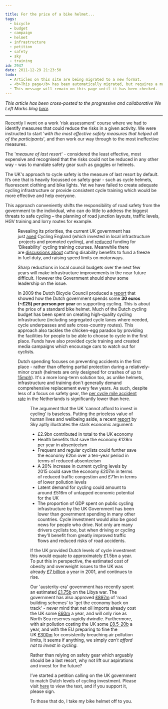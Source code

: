 ```yaml
---

title: For the price of a bike helmet...
tags:
  - bicycle
  - budget
  - campaign
  - helmet
  - infrastructure
  - petition
  - safety
  - sky
  - training
id: 2947
date: 2011-12-29 21:23:50
todo:
  - Articles on this site are being migrated to a new format.
  - <b>This page</b> has been automatically migrated, but requires a manual check-&amp;-tune to ensure the format and links all work as expected.
  - This message will remain on this page until it has been checked.
---
```


_This article has been cross-posted to the progressive and collaborative We Left Marks blog [here](http://weleftmarks.wordpress.com/2012/01/01/for-the-price-of-a-bike-helmet/).<em>_</em>

* * *

Recently I went on a work 'risk assessment' course where we had to identify measures that could reduce the risks in a given activity. We were instructed to start '_with the most effective safety measures that helped all of the participants_', and then work our way through to the most ineffective measures.

The '_measure of last resort_' - considered the least effective, most expensive and recognised that the risks could not be reduced in any other way - was to mandate safety gear such as goggles or helmets.

The UK's approach to cycle safety is the measure of last resort by default. It’s one that is heavily focussed on safety gear - such as cycle helmets, fluorescent clothing and bike lights. Yet we have failed to create adequate cycling infrastructure or provide consistent cycle training which would be more effective and help everyone.

<!--more-->This approach conveniently shifts the responsibility of road safety from the government to the individual, who can do little to address the biggest threats to safe cycling – the planning of road junction layouts, traffic levels, HGV training and lorry routes for example.

<figure id="" align="aligncenter" width="468" caption="Colour Cycle by Matt Gibson"][![](http://farm3.staticflickr.com/2695/4543812991_08fc5ea4b3.jpg)](http://www.flickr.com/photos/matt_gibson/4543812991/ "Colour Cycle by gothick_matt, on Flickr")</figure>

Revealing its priorities, the current UK government has just [axed](http://www.bikehub.co.uk/news/bike-to-work/libdem-minister-kills-cycling-england/) Cycling England (which invested in local infrastructure  projects and promoted cycling), and [reduced](http://www.britishcycling.org.uk/coaching/article/ct20110124-cycletraining-Cuts-in-Bikeability-Funding-0) funding for 'Bikeability' cycling training courses. Meanwhile there are [discussions about](http://www.guardian.co.uk/money/2011/nov/18/liberal-democrats-benefits-fuel-duty) cutting disability benefits to fund a freeze in fuel duty, and raising speed limits on motorways.

Sharp reductions in local council budgets over the next few years will make infrastructure improvements in the near future difficult. However the Government should show some leadership on the issue.

In 2009 the Dutch Bicycle Council produced a [report](http://www.fietsberaad.nl/index.cfm?lang=nl&amp;section=nieuws&amp;mode=newsArticle&amp;repository=Jaarlijks+487+miljoen+euro+voor+de+fiets) that showed how the Dutch government spends some **30 euros (~£25) per person per year** on supporting cycling. This is about the price of a standard bike helmet. Much of the Dutch cycling budget has been spent on creating high-quality cycling infrastructure (including segregated cycle lanes where needed, cycle underpasses and safe cross-country routes). This approach also tackles the chicken-egg paradox by providing the facilities for people to be able to choose to cycle in the first place. Funds have also provided cycle training and created media campaigns which encourage cars to watch out for cyclists.

Dutch spending focuses on preventing accidents in the first place - rather than offering partial protection during a relatively-minor crash (helmets are only designed for crashes of up to [15mph](http://cyclehelmets.org/1139.html)). It's a more long-term solution too, as unlike helmets, infrastructure and training don't generally demand comprehensive replacement every few years. As such, despite less of a focus on safety gear, the [per cycle mile accident rate](http://www.ctc.org.uk/resources/Campaigns/CTC_Safety_in_Numbers.pdf) in the Netherlands is significantly lower than here.

<figure id="" align="aligncenter" width="468" caption="Cyclists by Baptiste Pons"][![](http://farm4.staticflickr.com/3180/2918817588_f076008141.jpg)](http://www.flickr.com/photos/bpt/2918817588/ "cyclists by Baptiste Pons, on Flickr")</figure>

The argument that the UK 'cannot afford to invest in cycling' is baseless. Putting the priceless value of human lives and wellbeing aside, a recent [report](http://corporate.sky.com/documents/pdf/press_releases/2011/the_british_cycling_economy.htm) by Sky aptly illustrates the stark economic argument:

*   £2.9bn contributed in total to the UK economy
*   Health benefits that save the economy £128m per year in absenteeism
*   Frequent and regular cyclists could further save the economy £2bn over a ten-year period in terms of reduced absenteeism
*   A 20% increase in current cycling levels by 2015 could save the economy £207m in terms of reduced traffic congestion and £71m in terms of lower pollution levels
*   Latent demand for cycling could amount to around £516m of untapped economic potential for the UK
*   The proportion of GDP spent on public cycling infrastructure by the UK Government has been lower than government spending in many other countries.
Cycle investment would also be good news for people who drive. Not only are many drivers cyclists too, but when driving or cycling they'll benefit from greatly improved traffic flows and reduced risks of road accidents.

If the UK provided Dutch levels of cycle investment this would equate to approximately £1.5bn a year. To put this in perspective, the estimated cost of obesity and overweight issues to the UK was already [£7 billion](http://news.bbc.co.uk/1/hi/health/7106219.stm) a year in 2001, and continues to rise.

Our 'austerity-era' government has recently spent an estimated [£1.75b](http://www.guardian.co.uk/politics/2011/sep/25/libya-conflict-uk-defence-bill) on the Libya war. The government has also approved [£897m](http://www.guardian.co.uk/environment/georgemonbiot/2011/oct/06/road-building-plans-tory-government) of 'road building schemes' to 'get the economy back on track' - never mind that net oil imports already cost the UK some [£60m](http://www.energybulletin.net/node/2006) a year, and will only rise as North Sea reserves rapidly dwindle. Furthermore, with air pollution costing the UK some [£8.5-20b](http://www.bbc.co.uk/news/science-environment-15693627) a year, and with the EU preparing to fine the UK [£300m](http://www.telegraph.co.uk/earth/earthnews/7801436/Britain-faces-fine-for-air-quality-after-final-warning-from-EU.html) for consistently breaching air pollution limits, it seems if anything, we simply _can't afford not to invest in cycling._

Rather than relying on safety gear which arguably should be a last resort, why not lift our aspirations and invest for the future?

I’ve started a petition calling on the UK government to match Dutch levels of cycling investment. Please visit [here](http://epetitions.direct.gov.uk/petitions/26019) to view the text, and if you support it, please sign.

To those that do, I take my bike helmet off to you.